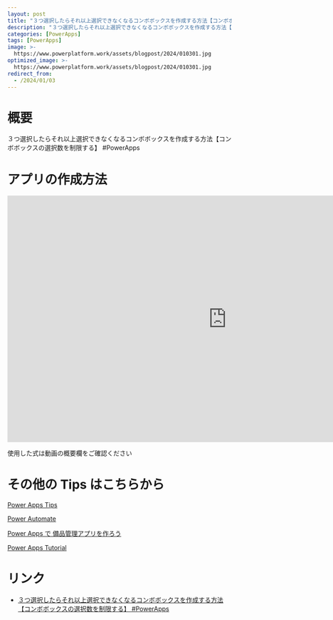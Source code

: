 ```yaml
---
layout: post
title: "３つ選択したらそれ以上選択できなくなるコンボボックスを作成する方法【コンボボックスの選択数を制限する】 #PowerApps"
description: "３つ選択したらそれ以上選択できなくなるコンボボックスを作成する方法【コンボボックスの選択数を制限する】 #PowerAppsを動画で分かりやすく解説"
categories: [PowerApps]
tags: [PowerApps]
image: >-
  https://www.powerplatform.work/assets/blogpost/2024/010301.jpg
optimized_image: >-
  https://www.powerplatform.work/assets/blogpost/2024/010301.jpg
redirect_from:
  - /2024/01/03
---
```



#  概要

３つ選択したらそれ以上選択できなくなるコンボボックスを作成する方法【コンボボックスの選択数を制限する】 #PowerApps


# アプリの作成方法

<iframe width="983" height="553" src="https://www.youtube.com/embed/tYyDTEGx1EI" title="YouTube video player" frameborder="0" allow="accelerometer; autoplay; clipboard-write; encrypted-media; gyroscope; picture-in-picture" allowfullscreen></iframe>


使用した式は動画の概要欄をご確認ください


# その他の Tips はこちらから

[Power Apps Tips](https://www.youtube.com/watch?v=VrAQf3JQ7yM&list=PLVhFi1fb3DqakSLVMn22DDcySXh9jtzi- )


[Power Automate](https://www.youtube.com/watch?v=-YnJYT0ASEM&list=PLVhFi1fb3Dqbzic6GieqnLFgD3aTj-eHA)


[Power Apps で 備品管理アプリを作ろう](https://www.youtube.com/playlist?list=PLVhFi1fb3DqZM3HKb8Hea6XEL96990Fyn)


[Power Apps Tutorial](https://www.youtube.com/playlist?list=PLVhFi1fb3DqalxpL974VvAJvV4iWoSbe_)


# リンク


- [３つ選択したらそれ以上選択できなくなるコンボボックスを作成する方法【コンボボックスの選択数を制限する】 #PowerApps](https://www.youtube.com/watch?v=tYyDTEGx1EI)

